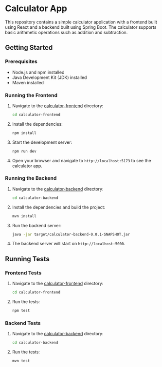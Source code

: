 # Calculator App

This repository contains a simple calculator application with a frontend built using React and a backend built using Spring Boot. The calculator supports basic arithmetic operations such as addition and subtraction.

## Getting Started

### Prerequisites

- Node.js and npm installed
- Java Development Kit (JDK) installed
- Maven installed

### Running the Frontend

1. Navigate to the [calculator-frontend](https://github.com/nikele2001/calculator-app/tree/main/calculator-frontend) directory:

    ```bash
    cd calculator-frontend
    ```

2. Install the dependencies:

    ```bash
    npm install
    ```

3. Start the development server:

    ```bash
    npm run dev
    ```

4. Open your browser and navigate to `http://localhost:5173` to see the calculator app.

### Running the Backend

1. Navigate to the [calculator-backend](https://github.com/nikele2001/calculator-app/tree/main/calculator-backend) directory:

    ```bash
    cd calculator-backend
    ```

2. Install the dependencies and build the project:

    ```bash
    mvn install
    ```

3. Run the backend server:

    ```bash
    java -jar target/calculator-backend-0.0.1-SNAPSHOT.jar
    ```

4. The backend server will start on `http://localhost:5000`.

## Running Tests

### Frontend Tests

1. Navigate to the [calculator-frontend](https://github.com/nikele2001/calculator-app/tree/main/calculator-frontend) directory:

    ```bash
    cd calculator-frontend
    ```

2. Run the tests:

    ```bash
    npm test
    ```

### Backend Tests

1. Navigate to the [calculator-backend](https://github.com/nikele2001/calculator-app/tree/main/calculator-backend) directory:

    ```bash
    cd calculator-backend
    ```

2. Run the tests:

    ```bash
    mvn test
    ```
